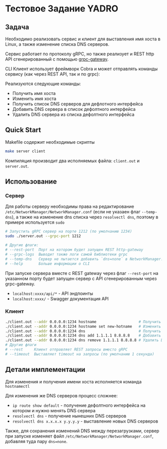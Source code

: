 # Тестовое Задание YADRO

## Задача

Необходимо реализовать сервис и клиент для выставления имя хоста в Linux, а также изменение списка DNS серверов.

Сервис работает по протоколу gRPC, но также реализует и REST http API сгенерированный с помощью [grpc-gateway](https://github.com/grpc-ecosystem/grpc-gateway).

CLI Клиент использует фреймворк Cobra и может отправлять команды сервису (как через REST API, так и по grpc):

Реализуются следующие команды:
- Получить имя хоста
- Изменить имя хоста
- Получить список DNS серверов для дефлотного интерфейса
- Добавить DNS сервера в список дефолтного интерфейса
- Удалить DNS сервера из списка дефолтного интерфейса

## Quick Start

Makefile содержит необходимые скрипты

```sh
make server client
```

Компиляция производит два исполняемых файла: `client.out` и `server.out`.

## Использование

### Сервер

Для работы серверу необходимы права на редактирование `/etc/NetworkManager/NetworkManager.conf` (если не указаен флаг `--temp-dns`), а также на изменение dns списка через `resolvectl dns`, поэтому в примере используется `sudo`

```sh
# Запустить gRPC сервер на порте 1212 (по умолчанию 1234)
sudo ./server.out --grpc-port 1212

# Другие флаги:
# --rest-port  Порт на котором будет запущен REST http-gateway
# --grpc-logs  Выводит также логи самой библиотеки grpc
# --temp-dns   Сервер не пытается добавить `dns=none` в NetworkManager.conf (изменения DNS списков будут временные)
# --help       Больше информации о CLI
```

При запуске сервера вместе с REST gateway через флаг `--rest-port` на указанном порту будет запущен сервер с API сгенерированным через grpc-gateway.

- `localhost:xxxx/api/*` - API эндпоинты
- `localhost:xxxx/` - Swagger документация API 

### Клиент
```sh
./client.out --addr 0.0.0.0:1234 hostname                   # Получить имя хоста
./client.out --addr 0.0.0.0:1234 hostname set new-hotname   # Изменить имя хоста
./client.out --addr 0.0.0.0:1234 dns                        # Получить список DNS серверов
./client.out --addr 0.0.0.0:1234 dns add 1.1.1.1 8.8.8.8    # Добавить DNS сервера
./client.out --addr 0.0.0.0:1234 dns remove 1.1.1.1 8.8.8.8 # Удалить DNS сервера
# Другие флаги
# --rest     Клиент отправляет REST запросы вместо gRPC
# --timeout  Выставляет timeout на запросы (по умолчанию 1 секунда)
```

## Детали имплементации

Для изменения и получения имени хоста исполняется команда `hostnamectl`

Для изменения же DNS серверов процесс сложнее:
- `ip route show default` - получение дефолтного интерфейса на котором и нужно менять DNS сервера
- `resolvectl dns` - получение нынешних DNS серверов
- `resolvectl dns x.x.x.x y.y.y.y` - выставление новых DNS серверов

Также, для сохранения изменений DNS между перезагрузками, сервер при запуске изменяет файл `/etc/NetworkManager/NetworkManager.conf`, добавляя туда пару `dns=none`.